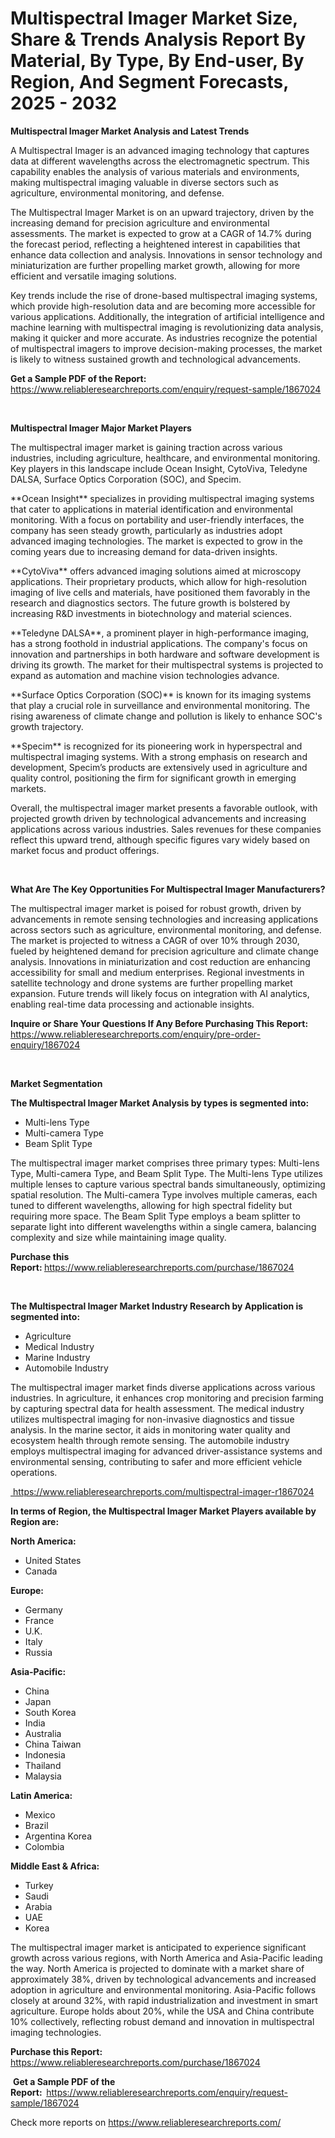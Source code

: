 <p><h1>Multispectral Imager Market Size, Share & Trends Analysis Report By Material, By Type, By End-user, By Region, And Segment Forecasts, 2025 - 2032</h1></p><p><strong>Multispectral Imager Market Analysis and Latest Trends</strong></p>
<p><p>A Multispectral Imager is an advanced imaging technology that captures data at different wavelengths across the electromagnetic spectrum. This capability enables the analysis of various materials and environments, making multispectral imaging valuable in diverse sectors such as agriculture, environmental monitoring, and defense.</p><p>The Multispectral Imager Market is on an upward trajectory, driven by the increasing demand for precision agriculture and environmental assessments. The market is expected to grow at a CAGR of 14.7% during the forecast period, reflecting a heightened interest in capabilities that enhance data collection and analysis. Innovations in sensor technology and miniaturization are further propelling market growth, allowing for more efficient and versatile imaging solutions.</p><p>Key trends include the rise of drone-based multispectral imaging systems, which provide high-resolution data and are becoming more accessible for various applications. Additionally, the integration of artificial intelligence and machine learning with multispectral imaging is revolutionizing data analysis, making it quicker and more accurate. As industries recognize the potential of multispectral imagers to improve decision-making processes, the market is likely to witness sustained growth and technological advancements.</p></p>
<p><strong>Get a Sample PDF of the Report:&nbsp;</strong> <a href="https://www.reliableresearchreports.com/enquiry/request-sample/1867024?utm_campaign=3108&utm_medium=2&utm_source=Github&utm_content=ia&utm_term=11042025&utm_id=multispectral-imager">https://www.reliableresearchreports.com/enquiry/request-sample/1867024</a></p>
<p>&nbsp;</p>
<p><strong>Multispectral Imager Major Market Players</strong></p>
<p><p>The multispectral imager market is gaining traction across various industries, including agriculture, healthcare, and environmental monitoring. Key players in this landscape include Ocean Insight, CytoViva, Teledyne DALSA, Surface Optics Corporation (SOC), and Specim.</p><p>**Ocean Insight** specializes in providing multispectral imaging systems that cater to applications in material identification and environmental monitoring. With a focus on portability and user-friendly interfaces, the company has seen steady growth, particularly as industries adopt advanced imaging technologies. The market is expected to grow in the coming years due to increasing demand for data-driven insights.</p><p>**CytoViva** offers advanced imaging solutions aimed at microscopy applications. Their proprietary products, which allow for high-resolution imaging of live cells and materials, have positioned them favorably in the research and diagnostics sectors. The future growth is bolstered by increasing R&D investments in biotechnology and material sciences.</p><p>**Teledyne DALSA**, a prominent player in high-performance imaging, has a strong foothold in industrial applications. The company's focus on innovation and partnerships in both hardware and software development is driving its growth. The market for their multispectral systems is projected to expand as automation and machine vision technologies advance.</p><p>**Surface Optics Corporation (SOC)** is known for its imaging systems that play a crucial role in surveillance and environmental monitoring. The rising awareness of climate change and pollution is likely to enhance SOC's growth trajectory.</p><p>**Specim** is recognized for its pioneering work in hyperspectral and multispectral imaging systems. With a strong emphasis on research and development, Specim’s products are extensively used in agriculture and quality control, positioning the firm for significant growth in emerging markets.</p><p>Overall, the multispectral imager market presents a favorable outlook, with projected growth driven by technological advancements and increasing applications across various industries. Sales revenues for these companies reflect this upward trend, although specific figures vary widely based on market focus and product offerings.</p></p>
<p>&nbsp;</p>
<p><strong>What Are The Key Opportunities For Multispectral Imager Manufacturers?</strong></p>
<p><p>The multispectral imager market is poised for robust growth, driven by advancements in remote sensing technologies and increasing applications across sectors such as agriculture, environmental monitoring, and defense. The market is projected to witness a CAGR of over 10% through 2030, fueled by heightened demand for precision agriculture and climate change analysis. Innovations in miniaturization and cost reduction are enhancing accessibility for small and medium enterprises. Regional investments in satellite technology and drone systems are further propelling market expansion. Future trends will likely focus on integration with AI analytics, enabling real-time data processing and actionable insights.</p></p>
<p><strong>Inquire or Share Your Questions If Any Before Purchasing This Report:</strong> <a href="https://www.reliableresearchreports.com/enquiry/pre-order-enquiry/1867024?utm_campaign=3108&utm_medium=2&utm_source=Github&utm_content=ia&utm_term=11042025&utm_id=multispectral-imager">https://www.reliableresearchreports.com/enquiry/pre-order-enquiry/1867024</a></p>
<p>&nbsp;</p>
<p><strong>Market Segmentation</strong></p>
<p><strong>The Multispectral Imager Market Analysis by types is segmented into:</strong></p>
<p><ul><li>Multi-lens Type</li><li>Multi-camera Type</li><li>Beam Split Type</li></ul></p>
<p><p>The multispectral imager market comprises three primary types: Multi-lens Type, Multi-camera Type, and Beam Split Type. The Multi-lens Type utilizes multiple lenses to capture various spectral bands simultaneously, optimizing spatial resolution. The Multi-camera Type involves multiple cameras, each tuned to different wavelengths, allowing for high spectral fidelity but requiring more space. The Beam Split Type employs a beam splitter to separate light into different wavelengths within a single camera, balancing complexity and size while maintaining image quality.</p></p>
<p><strong>Purchase this Report:&nbsp;</strong><a href="https://www.reliableresearchreports.com/purchase/1867024?utm_campaign=3108&utm_medium=2&utm_source=Github&utm_content=ia&utm_term=11042025&utm_id=multispectral-imager">https://www.reliableresearchreports.com/purchase/1867024</a></p>
<p>&nbsp;</p>
<p><strong>The Multispectral Imager Market Industry Research by Application is segmented into:</strong></p>
<p><ul><li>Agriculture</li><li>Medical Industry</li><li>Marine Industry</li><li>Automobile Industry</li></ul></p>
<p><p>The multispectral imager market finds diverse applications across various industries. In agriculture, it enhances crop monitoring and precision farming by capturing spectral data for health assessment. The medical industry utilizes multispectral imaging for non-invasive diagnostics and tissue analysis. In the marine sector, it aids in monitoring water quality and ecosystem health through remote sensing. The automobile industry employs multispectral imaging for advanced driver-assistance systems and environmental sensing, contributing to safer and more efficient vehicle operations.</p></p>
<p><a href="https://www.reliableresearchreports.com/multispectral-imager-r1867024?utm_campaign=3108&utm_medium=2&utm_source=Github&utm_content=ia&utm_term=11042025&utm_id=multispectral-imager">&nbsp;https://www.reliableresearchreports.com/multispectral-imager-r1867024</a></p>
<p><strong>In terms of Region, the Multispectral Imager Market Players available by Region are:</strong></p>
<p>
    <p> <strong> North America: </strong>
        <ul>
            <li>United States</li>
            <li>Canada</li>
        </ul>
        </p> 
    <p> <strong> Europe: </strong>
        <ul>
            <li>Germany</li>
            <li>France</li>
            <li>U.K.</li>
            <li>Italy</li>
            <li>Russia</li>
        </ul>
        </p> 
    <p> <strong> Asia-Pacific: </strong>
        <ul>
            <li>China</li>
            <li>Japan</li>
            <li>South Korea</li>
            <li>India</li>
            <li>Australia</li>
            <li>China Taiwan</li>
            <li>Indonesia</li>
            <li>Thailand</li>
            <li>Malaysia</li>
        </ul>
        </p> 
    <p> <strong> Latin America: </strong>
        <ul>
            <li>Mexico</li>
            <li>Brazil</li>
            <li>Argentina Korea</li>
            <li>Colombia</li>
        </ul>
        </p> 
    <p> <strong> Middle East & Africa: </strong>
        <ul>
            <li>Turkey</li>
            <li>Saudi</li>
            <li>Arabia</li>
            <li>UAE</li>
            <li>Korea</li>
        </ul>
    </p>
    </p>
<p><p>The multispectral imager market is anticipated to experience significant growth across various regions, with North America and Asia-Pacific leading the way. North America is projected to dominate with a market share of approximately 38%, driven by technological advancements and increased adoption in agriculture and environmental monitoring. Asia-Pacific follows closely at around 32%, with rapid industrialization and investment in smart agriculture. Europe holds about 20%, while the USA and China contribute 10% collectively, reflecting robust demand and innovation in multispectral imaging technologies.</p></p>
<p><strong>Purchase this Report: </strong><a href="https://www.reliableresearchreports.com/purchase/1867024?utm_campaign=3108&utm_medium=2&utm_source=Github&utm_content=ia&utm_term=11042025&utm_id=multispectral-imager">https://www.reliableresearchreports.com/purchase/1867024</a></p>
<p>&nbsp;<strong>Get a Sample PDF of the Report:&nbsp;&nbsp;</strong><a href="https://www.reliableresearchreports.com/enquiry/request-sample/1867024?utm_campaign=3108&utm_medium=2&utm_source=Github&utm_content=ia&utm_term=11042025&utm_id=multispectral-imager">https://www.reliableresearchreports.com/enquiry/request-sample/1867024</a></p>
<p><strong></strong></p>
<p>Check more reports on <a href="https://www.reliableresearchreports.com/?utm_campaign=3108&utm_medium=2&utm_source=Github&utm_content=ia&utm_term=11042025&utm_id=multispectral-imager">https://www.reliableresearchreports.com/</a></p>